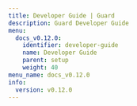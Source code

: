 ```yaml
---
title: Developer Guide | Guard
description: Guard Developer Guide
menu:
  docs_v0.12.0:
    identifier: developer-guide
    name: Developer Guide
    parent: setup
    weight: 40
menu_name: docs_v0.12.0
info:
  version: v0.12.0
---
```


